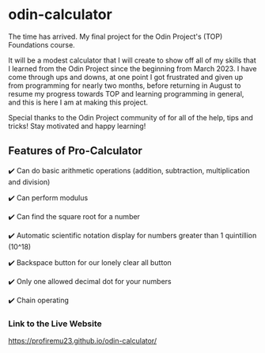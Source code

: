 # odin-calculator
The time has arrived. My final project for the Odin Project's (TOP) Foundations course.

It will be a modest calculator that I will create to show off all of my skills that I learned from the Odin Project since the beginning from March 2023. I have come through ups and downs, at one point I got frustrated and given up from programming for nearly two months, before returning in August to resume my progress towards TOP and learning programming in general, and this is here I am at making this project.

Special thanks to the Odin Project community of for all of the help, tips and tricks! Stay motivated and happy learning!

## Features of Pro-Calculator 
✔️ Can do basic arithmetic operations (addition, subtraction, multiplication and division)

✔️ Can perform modulus

✔️ Can find the square root for a number

✔️ Automatic scientific notation display for numbers greater than 1 quintillion (10^18)

✔️ Backspace button for our lonely clear all button

✔️ Only one allowed decimal dot for your numbers

✔️ Chain operating

### Link to the Live Website
https://profiremu23.github.io/odin-calculator/